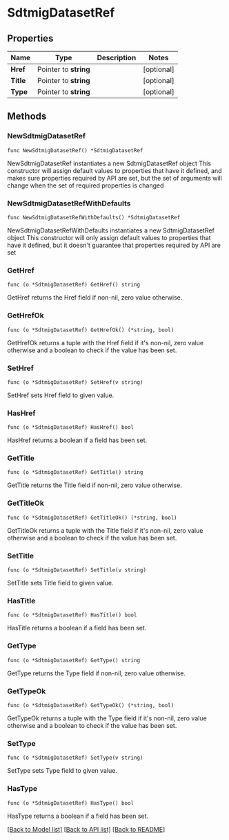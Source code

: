 # SdtmigDatasetRef

## Properties

Name | Type | Description | Notes
------------ | ------------- | ------------- | -------------
**Href** | Pointer to **string** |  | [optional] 
**Title** | Pointer to **string** |  | [optional] 
**Type** | Pointer to **string** |  | [optional] 

## Methods

### NewSdtmigDatasetRef

`func NewSdtmigDatasetRef() *SdtmigDatasetRef`

NewSdtmigDatasetRef instantiates a new SdtmigDatasetRef object
This constructor will assign default values to properties that have it defined,
and makes sure properties required by API are set, but the set of arguments
will change when the set of required properties is changed

### NewSdtmigDatasetRefWithDefaults

`func NewSdtmigDatasetRefWithDefaults() *SdtmigDatasetRef`

NewSdtmigDatasetRefWithDefaults instantiates a new SdtmigDatasetRef object
This constructor will only assign default values to properties that have it defined,
but it doesn't guarantee that properties required by API are set

### GetHref

`func (o *SdtmigDatasetRef) GetHref() string`

GetHref returns the Href field if non-nil, zero value otherwise.

### GetHrefOk

`func (o *SdtmigDatasetRef) GetHrefOk() (*string, bool)`

GetHrefOk returns a tuple with the Href field if it's non-nil, zero value otherwise
and a boolean to check if the value has been set.

### SetHref

`func (o *SdtmigDatasetRef) SetHref(v string)`

SetHref sets Href field to given value.

### HasHref

`func (o *SdtmigDatasetRef) HasHref() bool`

HasHref returns a boolean if a field has been set.

### GetTitle

`func (o *SdtmigDatasetRef) GetTitle() string`

GetTitle returns the Title field if non-nil, zero value otherwise.

### GetTitleOk

`func (o *SdtmigDatasetRef) GetTitleOk() (*string, bool)`

GetTitleOk returns a tuple with the Title field if it's non-nil, zero value otherwise
and a boolean to check if the value has been set.

### SetTitle

`func (o *SdtmigDatasetRef) SetTitle(v string)`

SetTitle sets Title field to given value.

### HasTitle

`func (o *SdtmigDatasetRef) HasTitle() bool`

HasTitle returns a boolean if a field has been set.

### GetType

`func (o *SdtmigDatasetRef) GetType() string`

GetType returns the Type field if non-nil, zero value otherwise.

### GetTypeOk

`func (o *SdtmigDatasetRef) GetTypeOk() (*string, bool)`

GetTypeOk returns a tuple with the Type field if it's non-nil, zero value otherwise
and a boolean to check if the value has been set.

### SetType

`func (o *SdtmigDatasetRef) SetType(v string)`

SetType sets Type field to given value.

### HasType

`func (o *SdtmigDatasetRef) HasType() bool`

HasType returns a boolean if a field has been set.


[[Back to Model list]](../README.md#documentation-for-models) [[Back to API list]](../README.md#documentation-for-api-endpoints) [[Back to README]](../README.md)


